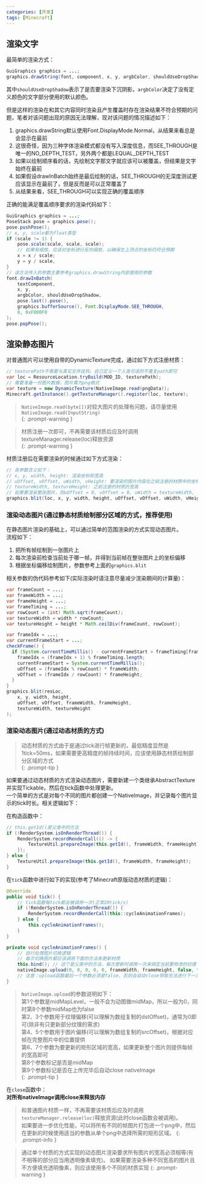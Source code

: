 ```yaml
---
categories: [开发]
tags: [Minecraft]
---
```


## 渲染文字

最简单的渲染方式：
```java
GuiGraphics graphics = ...;
graphics.drawString(font, component, x, y, argbColor, shouldUseDropShadow);
```
其中`shouldUseDropShadow`表示了是否要渲染下沉阴影，`argbColor`决定了没有定义颜色的文字部分使用的默认颜色。

但是这样的渲染在和其它内容同时渲染且产生覆盖时存在渲染结果不符合预期的问题，笔者对该问题出现的原因无法理解，现对该问题的情况描述如下： 
1. graphics.drawString默认使用Font.DisplayMode.Normal，从结果来看总是会显示在最前
2. 这很奇怪，因为三种字体渲染模式都没有写入深度信息，而SEE_THROUGH是唯一的NO_DEPTH_TEST，另外两个都是LEQUAL_DEPTH_TEST 
3. 如果以绘制顺序看的话，先绘制文字那文字就应该可以被覆盖，但结果是文字始终在最前 
4. 如果假设drawInBatch始终是最后绘制的话，SEE_THROUGH的无深度测试更应该显示在最前了，但是反而是可以正常覆盖了 
5. 从结果来看，SEE_THROUGH可以实现正确的覆盖顺序

正确的能满足覆盖顺序要求的渲染代码如下：
```java
GuiGraphics graphics = ...;
PoseStack pose = graphics.pose();
pose.pushPose();
// x, y, scale都为float类型
if (scale != 1) {
    pose.scale(scale, scale, scale);
    // 如果有缩放，应该对坐标进行反向缩放，以确保左上顶点的坐标仍符合预期
    x = x / scale;
    y = y / scale,
}
// 该方法传入的参数主要参考graphics.drawString内部使用的参数
font.drawInBatch(
    textComponent,
    x, y,
    argbColor, shouldUseDropShadow,
    pose.last().pose(),
    graphics.bufferSource(), Font.DisplayMode.SEE_THROUGH,
    0, 0xF000F0
);
pose.popPose();
```


## 渲染静态图片

对普通图片可以使用自带的DynamicTexture完成，通过如下方式注册材质：
```java
// texturePath不需要与真实文件挂钩，自己定义一个人类可读的不重复path即可
var loc = ResourceLocation.tryBuild(MOD_ID, texturePath);
// 需要准备一份图片数据，图片需为png格式
var texture = new DynamicTexture(NativeImage.read(pngData));
Minecraft.getInstance().getTextureManager().register(loc, texture);
```
> `NativeImage.read(byte[])`对较大图片的处理有问题，请尽量使用`NativeImage.read(InputString)`  
{: .prompt-warning }

> 材质注册一次即可，不再需要该材质后应及时调用textureManager.release(loc)释放资源  
{: .prompt-warning }

材质注册后在需要渲染的时候通过如下方式渲染：
```java
// 各参数含义如下：
// x, y, width, height: 渲染坐标和宽高
// uOffset, vOffset, uWidth, vHeight: 要渲染的图片内容在之前注册的材质中的坐标和宽高
// textureWidth, textureHeight: 之前注册的材质的宽高
// 如果要渲染整张图片，则uOffset = 0, vOffset = 0, uWidth = textureWidth, vHeight = textureHeight
graphics.blit(loc, x, y, width, height, uOffset, vOffset, uWidth, vHeight, textureWidth, textureHeight);
```

### 渲染动态图片(通过静态材质绘制部分区域的方式，推荐使用)
在静态图片渲染的基础上，可以通过简单的范围渲染的方式实现动态图片。  
流程如下：
1. 把所有帧绘制到一张图片上
2. 每次渲染前检查当前处于哪一帧，并得到当前帧在整张图片上的坐标偏移
3. 根据坐标偏移绘制图片，参数参考上面的`graphics.blit`

相关参数的伪代码参考如下(实际渲染时请注意尽量减少渲染期间的计算量)：
```java
var frameCount = ...;
var frameWidth = ...;
var frameHeight = ...;
var frameTiming = ...;
var rowCount = (int) Math.sqrt(frameCount);
var textureWidth = width * rowCount;
var textureHeight = height * Math.ceilDiv(frameCount, rowCount);

var frameIdx = ...;
var currentFrameStart = ...;
checkFrame() {
  if (System.currentTimeMillis() - currentFrameStart > frameTiming[frameIdx]) {
    frameIdx = (frameIdx + 1) % frameTiming.length;
    currentFrameStart = System.currentTimeMillis();
    uOffset = (frameIdx % rowCount) * frameWidth;
    vOffset = (frameIdx / rowCount) * frameHeight;
  }
}
graphics.blit(resLoc,
    x, y, width, height,
    uOffset, vOffset, frameWidth, frameHeight,
    textureWidth, textureHeight
);
```

### 渲染动态图片(通过动态材质的方式)
> 动态材质的方式由于是通过tick进行帧更新的，最低精度显然是1tick=50ms，如果需要更高精度的帧持续时间，应该使用静态材质绘制部分区域的方式  
{: .prompt-tip }

如果要通过动态材质的方式渲染动态图片，需要新建一个类继承AbstractTexture并实现Tickable，然后在tick函数中处理更新。  
一个简单的方式是对每个不同的图片都创建一个NativeImage，并记录每个图片显示的tick时长。相关逻辑如下：

在构造函数中：
```java
// this.getId()是父类中的方法
if (!RenderSystem.isOnRenderThread()) {
    RenderSystem.recordRenderCall(() -> {
        TextureUtil.prepareImage(this.getId(), frameWidth, frameHeight);
    });
} else {
    TextureUtil.prepareImage(this.getId(), frameWidth, frameHeight);
}
```

在`tick`函数中进行如下的实现(参考了Minecraft原版动态材质的逻辑)：
```java
@Override
public void tick() {
    // tick函数每tick都会被调用一次(正常20tick/s)
    if (!RenderSystem.isOnRenderThread()) {
        RenderSystem.recordRenderCall(this::cycleAnimationFrames);
    } else {
        this.cycleAnimationFrames();
    }
}

private void cycleAnimationFrames() {
    // 自行处理图片切换逻辑
    // 每次切换图片都应该调用下面的方法来更新材质
    this.bind(); // 这个是父类中的方法，每次更新时调用一次来绑定当前要修改的纹理
    nativeImage.upload(0, 0, 0, 0, 0, frameWidth, frameHeight, false, false);
    // 注意：upload函数最后一个参数必须是false，否则会自动close导致无法进行下一次更新。
}
```
> `NativeImage.upload`的参数说明如下：  
第1个参数是midMapLevel，一般不会为动图做midMap，所以一般为0，同时第8个参数midMap也为false  
第2、3个参数用于纹理偏移(可以理解为数组复制的dstOffset)，通常为0即可(除非有只更新部分纹理的需求)  
第4、5个参数用于图片偏移(可以理解为数组复制的srcOffset)，根据对应帧在完整图片中的位置提供  
第6、7个参数为要更新的矩形区域的宽高，如果更新整个图片则提供每帧的宽高即可  
第8个参数标记是否是midMap  
第9个参数标记是否在上传完毕后自动close nativeImage  
{: .prompt-tip }

在`close`函数中：  
**对所有nativeImage调用close来释放内存**

> 和普通图片材质一样，不再需要该材质后应及时调用`textureManager.release(loc)`释放资源(此时close函数会被调用)。  
如果要进一步优化性能，可以将所有不同的帧图片打包进一个png中，然后在更新的时候使用适当的参数从单个png中选择所需的矩形区域。
{: .prompt-info }

> 通过单个材质的方式实现的动态图片渲染要求所有图片的宽高必须相等(有不相等的部分应当用透明像素填充)。
如果需要渲染多种不同宽高的图片且不方便填充透明像素，则应该使用多个不同的材质实现
{: .prompt-warning }
